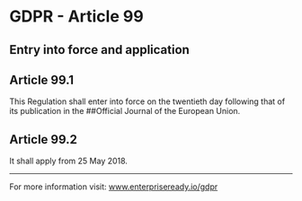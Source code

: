 # GDPR - Article 99
## Entry into force and application

  
## Article 99.1
This Regulation shall enter into force on the twentieth day following that of its publication in the ##Official Journal of the European Union.
  
## Article 99.2
It shall apply from 25 May 2018.
* * *
For more information visit:
www.enterpriseready.io/gdpr
  